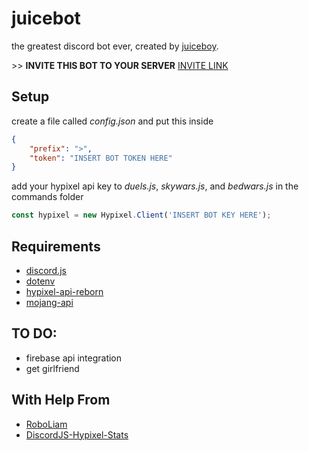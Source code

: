 # juicebot

the greatest discord bot ever, created by [juiceboy](https://twitch.tv/juiceboylive).

\>\> **INVITE THIS BOT TO YOUR SERVER** [INVITE LINK](https://bot.porter.moe)

## Setup
create a file called *config.json* and put this inside
```json
{
	"prefix": ">",
	"token": "INSERT BOT TOKEN HERE"
}
```
add your hypixel api key to *duels.js*, *skywars.js*, and *bedwars.js* in the commands folder
```javascript
const hypixel = new Hypixel.Client('INSERT BOT KEY HERE');
```
## Requirements
- [discord.js](https://www.npmjs.com/package/discord.js)
- [dotenv](https://www.npmjs.com/package/dotenv)
- [hypixel-api-reborn](https://www.npmjs.com/package/hypixel-api-reborn)
- [mojang-api](https://www.npmjs.com/package/mojang-api)

## TO DO:
- firebase api integration
- get girlfriend

## With Help From
- [RoboLiam](https://github.com/Controlfreak707/RoboLiam)
- [DiscordJS-Hypixel-Stats](https://github.com/TheTaxPerson/DiscordJS-Hypixel-Stats/blob/master/commands/skywars.js)